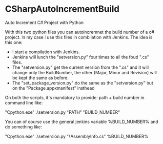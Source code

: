 # CSharpAutoIncrementBuild
Auto Increment C# Project with Python

With this two python files you can autoincremnet the build number of a c# project.
In my case I use this files in combilation with Jenkins.
The idea is this one:

  - I start a compilation with Jenkins.
  - Jenkins will lunch the "setversion.py" four times to all the foud ".cs" files.
  - The "setversion.py" get the current version from the ".cs" and it will change only the BuildNumber, the other (Major, Minor and Revision) will be kept the same as before.
  - The "set_package_version.py" do the same as the "setversion.py" but on the "Package.appxmanifest" insthead
  
On both the scripts, it's mandatory to provide: path + build number in command line like:

"Cpython.exe" .\setversion.py  "PATH" "BUILD_NUMBER"

You can of course use the general jenkins variable %BUILD_NUMBER% and do something like:

"Cpython.exe" .\setversion.py  "\AssemblyInfo.cs" %BUILD_NUMBER%

